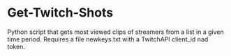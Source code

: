 # Get-Twitch-Shots

Python script that gets most viewed clips of streamers from a list in a given time period. Requires a file newkeys.txt with a TwitchAPI client_id nad token.
